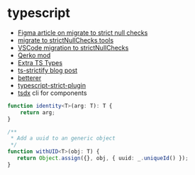 # typescript

- [Figma article on migrate to strict null checks](https://www.figma.com/blog/inside-figma-a-case-study-on-strict-null-checks/)
- [migrate to strictNullChecks tools](https://github.com/figma/strict-null-check-migration-tools)
- [VSCode migration to strictNullChecks](https://code.visualstudio.com/blogs/2019/05/23/strict-null)
- [Qerko mod]()
- [Extra TS Types](https://github.com/sindresorhus/type-fest)
- [ts-strictify blog post](https://dev.to/viridia/typescript-strictnullchecks-a-migration-guide-3glo)
- [betterer](https://dev.to/phenomnominal/stricter-typescript-compilation-with-betterer-dp7)
- [typescript-strict-plugin](https://github.com/allegro/typescript-strict-plugin)
- [tsdx](https://www.npmjs.com/package/tsdx) cli for components

```typescript
function identity<T>(arg: T): T {
    return arg;
}

/**
 * Add a uuid to an generic object 
 */
function withUID<T>(obj: T) { 
   return Object.assign({}, obj, { uuid: _.uniqueId() });
}
```
